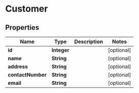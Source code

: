 # Customer

## Properties
Name | Type | Description | Notes
------------ | ------------- | ------------- | -------------
**id** | **Integer** |  |  [optional]
**name** | **String** |  |  [optional]
**address** | **String** |  |  [optional]
**contactNumber** | **String** |  |  [optional]
**email** | **String** |  |  [optional]
